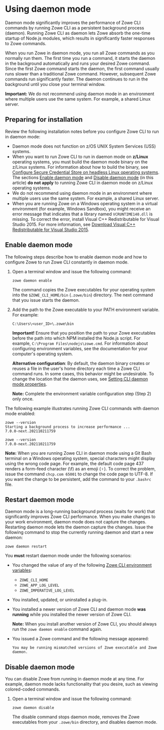 # Using daemon mode

Daemon mode significantly improves the performance of Zowe CLI commands by running Zowe CLI as a persistent background process (daemon). Running Zowe CLI as daemon lets Zowe absorb the one-time startup of Node.js modules, which results in significantly faster responses to Zowe commands.

When you run Zowe in daemon mode, you run all Zowe commands as you normally run them. The first time you run a command, it starts the daemon in the background automatically and runs your desired Zowe command. Since the first Zowe command starts the daemon, the first command usually runs slower than a traditional Zowe command. However, subsequent Zowe commands run significantly faster. The daemon continues to run in the background until you close your terminal window.

**Important:** We do not recommend using daemon mode in an environment where multiple users use the same system. For example, a shared Linux server.

## Preparing for installation

Review the following installation notes before you configure Zowe CLI to run in daemon mode:

- Daemon mode does not function on z/OS UNIX System Services (USS) systems.
- When you want to run Zowe CLI to run in daemon mode on **z/Linux** operating systems, you must build the daemon mode binary on the z/Linux systems. For information about how to build the binary, see [Configure Secure Credential Store on headless Linux operating systems](cli-configure-scs-on-headless-linux-os.md). The sections [Enable daemon mode](#enable-daemon-mode) and [Disable daemon mode](#disable-daemon-mode) (in this article) **do not apply** to running Zowe CLI in daemon mode on z/Linux operating systems.
- We do not recommend using daemon mode in an environment where multiple users use the same system. For example, a shared Linux server.
- When you are running Zowe on a Windows operating system in a virtual environment (for example, Windows Sandbox), you might receive an error message that indicates that a library named `VCRUNTIME140.dll` is missing. To correct the error, install Visual C++ Redistributable for Visual Studio 2015. For more information, see [Download Visual C++ Redistributable for Visual Studio 2015](https://www.microsoft.com/en-us/download/details.aspx?id=48145). 

## Enable daemon mode

The following steps describe how to enable daemon mode and how to configure Zowe to run Zowe CLI constantly in daemon mode.

1. Open a terminal window and issue the following command:

   ```
   zowe daemon enable
   ```

   The command copies the Zowe executables for your operating system into the `$ZOWE_CLI_HOME/bin` (`.zowe/bin`) directory. The next command that you issue starts the daemon.
2. Add the path to the Zowe executable to your PATH environment variable. For example:

   ```
   C:\Users\<user_ID>\.zowe\bin
   ```

   **Important!** Ensure that you position the path to your Zowe executables before the path into which NPM installed the Node.js script. For example, `C:\Program Files\nodejs\zowe.cmd`. For information about configuring environment variables, see the documentation for your computer's operating system.
   
   **Alternative configuration**: By default, the daemon binary creates or reuses a file in the user's home directory each time a Zowe CLI command runs. In some cases, this behavior might be undesirable. To change the location that the daemon uses, see [Setting CLI daemon mode properties](../user-guide/cli-configuringcli.md#setting-cli-daemon-mode-properties).

   **Note:** Complete the environment variable configuration step (Step 2) only once.

The following example illustrates running Zowe CLI commands with daemon mode enabled:

   ```
   zowe --version
   Starting a background process to increase performance ...
   7.0.0-next.202110211759
   
   zowe --version
   7.0.0-next.202110211759
   ```
**Note:** When you are running Zowe CLI in daemon mode using a Git Bash terminal on a Windows operating system, special characters might display using the wrong code page. For example, the default code page 437 renders a form-feed character (\f) as an emoji (♀️). To correct the problem, issue the command `chcp.com 65001` to change the code page to UTF-8. If you want the change to be persistent, add the command to your `.bashrc` file.

## Restart daemon mode

Daemon mode is a long-running background process (waits for work) that significantly improves Zowe CLI performance. When you make changes to your work environment, daemon mode does not capture the changes. Restarting daemon mode lets the daemon capture the changes. Issue the following command to stop the currently running daemon and start a new daemon:

```
zowe daemon restart
```

You **must** restart daemon mode under the following scenarios:

- You changed the value of any of the following [Zowe CLI environment variables](../user-guide/cli-configuringcli.md):
  - `ZOWE_CLI_HOME`
  - `ZOWE_APP_LOG_LEVEL`
  - `ZOWE_IMPERATIVE_LOG_LEVEL`
- You installed, updated, or uninstalled a plug-in.
- You installed a newer version of Zowe CLI and daemon mode **was running** while you installed the newer version of Zowe CLI.

   **Note:** When you install another version of Zowe CLI, you should always run the `zowe daemon enable` command again.
- You issued a Zowe command and the following message appeared:
   ```
   You may be running mismatched versions of Zowe executable and Zowe daemon.
   ```

## Disable daemon mode

You can disable Zowe from running in daemon mode at any time. For example, daemon mode lacks functionality that you desire, such as viewing colored-coded commands.

1. Open a terminal window and issue the following command:

    ```
    zowe daemon disable
    ```

    The disable command stops daemon mode, removes the Zowe executables from your `.zowe/bin` directory, and disables daemon mode.